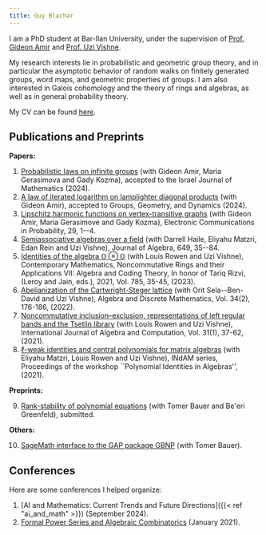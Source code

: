 ```yaml
---
title: Guy Blachar
---
```


I am a PhD student at Bar-Ilan University, under the supervision of [Prof. Gideon Amir](https://u.math.biu.ac.il/~amirgi/) and [Prof. Uzi Vishne](https://u.math.biu.ac.il/~vishneu/).

My research interests lie in probabilistic and geometric group theory, and in particular the asymptotic behavior of random walks on finitely generated groups, word maps, and geometric properties of groups. I am also interested in Galois cohomology and the theory of rings and algebras, as well as in general probability theory.

My CV can be found [here](CV.pdf).

## Publications and Preprints

**Papers:**

1. [Probabilistic laws on infinite groups](https://arxiv.org/abs/2304.09144) (with Gideon Amir, Maria Gerasimova and Gady Kozma), accepted to the Israel Journal of Mathematics (2024).
2. [A law of iterated logarithm on lamplighter diagonal products](https://arxiv.org/abs/2205.05553) (with Gideon Amir), accepted to Groups, Geometry, and Dynamics (2024).
3. [Lipschitz harmonic functions on vertex-transitive graphs](https://arxiv.org/abs/2309.06247) (with Gideon Amir, Maria Gerasimove and Gady Kozma), Electronic Communications in Probability, 29, 1--4.
4. [Semiassociative algebras over a field](http://arxiv.org/abs/2308.14653) (with Darrell Haile, Eliyahu Matzri, Edan Rein and Uzi Vishne), Journal of Algebra, 649, 35--84.
5. [Identities of the algebra $\mathbb{O}\otimes\mathbb{O}$](https://www.ams.org/books/conm/785/) (with Louis Rowen and Uzi Vishne), Contemporary Mathematics, Noncommutative Rings and their Applications VII: Algebra and Coding Theory, In honor of Tariq Rizvi, (Leroy and Jain, eds.), 2021, Vol. 785, 35-45, (2023).
6. [Abelianization of the Cartwright-Steger lattice](https://admjournal.luguniv.edu.ua/index.php/adm/article/view/1966) (with Orit Sela--Ben-David and Uzi Vishne), Algebra and Discrete Mathematics, Vol. 34(2), 176-186, (2022).
7. [Noncommutative inclusion–exclusion, representations of left regular bands and the Tsetlin library‏](https://www.worldscientific.com/doi/abs/10.1142/S021819672150003X) (with Louis Rowen and Uzi Vishne), International Journal of Algebra and Computation, Vol. 31(1), 37-62, (2021).
8. [$\ell$-weak identities and central polynomials for matrix algebras](https://link.springer.com/chapter/10.1007/978-3-030-63111-6_5) (with Eliyahu Matzri, Louis Rowen and Uzi Vishne), INdAM series, Proceedings of the workshop ``Polynomial Identities in Algebras'', (2021).

**Preprints:**

9. [Rank-stability of polynomial equations](https://arxiv.org/abs/2401.04676) (with Tomer Bauer and Be'eri Greenfeld), submitted.

**Others:**

10. [SageMath interface to the GAP package GBNP](https://gitlab.com/mathzeta2/gbnp) (with Tomer Bauer).

## Conferences

Here are some conferences I helped organize:

1. [AI and Mathematics: Current Trends and Future Directions]({{< ref "ai_and_math" >}}) (September 2024).
2. [Formal Power Series and Algebraic Combinatorics](https://fpsac2021.math.biu.ac.il/) (January 2021).
